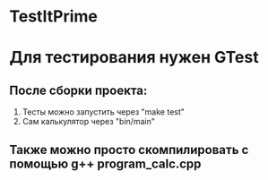 # TestItPrime

# Для тестирования нужен GTest

## После сборки проекта:
1. Тесты можно запустить через "make test"
2. Сам калькулятор через "bin/main"


## Также можно просто скомпилировать с помощью g++ program_calc.cpp
